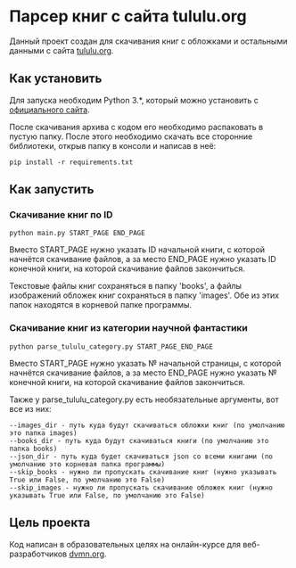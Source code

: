# Парсер книг с сайта tululu.org

Данный проект создан для скачивания книг с обложками и остальными данными с сайта [tululu.org](https://tululu.org/).

## Как установить

Для запуска необходим Python 3.*, который можно установить с [официального сайта](https://www.python.org/).

После скачивания архива с кодом его необходимо распаковать в пустую папку. После этого необходимо скачать все сторонние библиотеки, открыв папку в консоли и написав в неё:
```
pip install -r requirements.txt
```

## Как запустить
### Скачивание книг по ID
```
python main.py START_PAGE END_PAGE
```
Вместо START_PAGE нужно указать ID начальной книги, с которой начнётся скачивание файлов, а за место END_PAGE нужно указать ID конечной книги, на которой скачивание файлов закончиться.

Текстовые файлы книг сохраняться в папку 'books', а файлы изображений обложек книг сохраняться в папку 'images'. Обе из этих папок находятся в корневой папке программы.

### Скачивание книг из категории научной фантастики
```
python parse_tululu_category.py START_PAGE_END_PAGE
```
Вместо START_PAGE нужно указать № начальной страницы, с которой начнётся скачивание файлов, а за место END_PAGE нужно указать № конечной книги, на которой скачивание файлов закончиться.

Также у parse_tululu_category.py есть необязательные аргументы, вот все из них:
```
--images_dir - путь куда будут скачиваться обложки книг (по умолчанию это папка images)
--books_dir - путь куда будут скачиваться книги (по умолчанию это папка books)
--json_dir - путь куда будет скачиваться json со всеми книгами (по умолчанию это корневая папка программы)
--skip_books - нужно ли пропускать скачивание книг (нужно указывать True или False, по умолчанию это False)
--skip_images - нужно ли пропускать скачивание обложек книг (нужно указывать True или False, по умолчанию это False)
```
## Цель проекта

Код написан в образовательных целях на онлайн-курсе для веб-разработчиков [dvmn.org](https://dvmn.org/).
